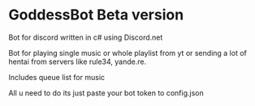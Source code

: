 # GoddessBot Beta version
Bot for discord written in c# using Discord.net

Bot for playing single music or whole playlist from yt or sending a lot of hentai from servers like rule34, yande.re.

Includes queue list for music

All u need to do its just paste your bot token to config.json
